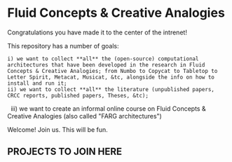 # Fluid Concepts & Creative Analogies

Congratulations you have made it to the center of the intrenet!

This repository has a number of goals:  

    i) we want to collect **all** the (open-source) computational architectures that have been developed in the research in Fluid Concepts & Creative Analogies; from Numbo to Copycat to Tabletop to Letter Spirit, Metacat, Musicat, &tc, alongside the info on how to install and run it;
    ii) we want to collect **all** the literature (unpublished papers, CRCC reports, published papers, Theses, &tc);
    iii) we want to create an informal online course on Fluid Concepts & Creative Analogies (also called "FARG architectures")
    

Welcome!  Join us.  This will be fun.  




PROJECTS TO JOIN HERE
---
